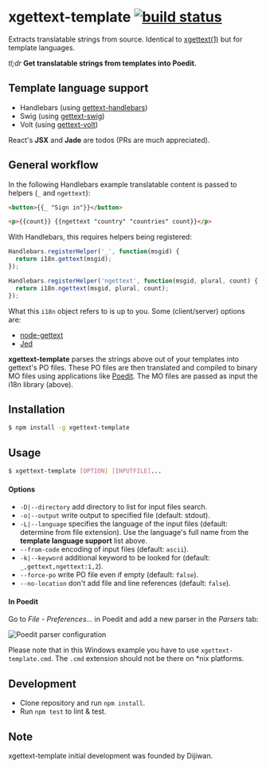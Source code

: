 # xgettext-template [![build status](https://secure.travis-ci.org/gmarty/xgettext.png)](http://travis-ci.org/gmarty/xgettext)
Extracts translatable strings from source. Identical to [xgettext(1)](http://www.gnu.org/software/gettext/manual/gettext.html#xgettext-Invocation) but for template languages.

*tl;dr* **Get translatable strings from templates into Poedit.**

## Template language support
* Handlebars (using [gettext-handlebars](https://github.com/smhg/gettext-handlebars))
* Swig (using [gettext-swig](https://github.com/smhg/gettext-swig))
* Volt (using [gettext-volt](https://github.com/perchlayer/gettext-volt))

React's **JSX** and **Jade** are todos (PRs are much appreciated).

## General workflow
In the following Handlebars example translatable content is passed to helpers (`_` and `ngettext`):
``` html
<button>{{_ "Sign in"}}</button>

<p>{{count}} {{ngettext "country" "countries" count}}</p>
```

With Handlebars, this requires helpers being registered:
``` javascript
Handlebars.registerHelper('_', function(msgid) {
  return i18n.gettext(msgid);
});

Handlebars.registerHelper('ngettext', function(msgid, plural, count) {
  return i18n.ngettext(msgid, plural, count);
});
```
What this `i18n` object refers to is up to you. Some (client/server) options are:
* [node-gettext](https://github.com/andris9/node-gettext)
* [Jed](http://slexaxton.github.io/Jed/)

**xgettext-template** parses the strings above out of your templates into gettext's PO files.
These PO files are then translated and compiled to binary MO files using applications like [Poedit](http://www.poedit.net).
The MO files are passed as input the i18n library (above).

## Installation
``` bash
$ npm install -g xgettext-template
```

## Usage
``` bash
$ xgettext-template [OPTION] [INPUTFILE]...
```
#### Options
* `-D|--directory` add directory to list for input files search.
* `-o|--output` write output to specified file (default: stdout).
* `-L|--language` specifies the language of the input files (default: determine from file extension). Use the language's full name from the **template language support** list above.
* `--from-code` encoding of input files (default: `ascii`).
* `-k|--keyword` additional keyword to be looked for (default: `_,gettext,ngettext:1,2`).
* `--force-po` write PO file even if empty (default: `false`).
* `--no-location` don't add file and line references (default: `false`).

#### In Poedit
Go to *File* - *Preferences...* in Poedit and add a new parser in the *Parsers* tab:

![Poedit parser configuration](http://gmarty.github.io/xgettext/Poedit.png)

Please note that in this Windows example you have to use `xgettext-template.cmd`. The `.cmd` extension should not be there on *nix platforms.

## Development

* Clone repository and run `npm install`.
* Run `npm test` to lint & test.

## Note

xgettext-template initial development was founded by Dijiwan.
